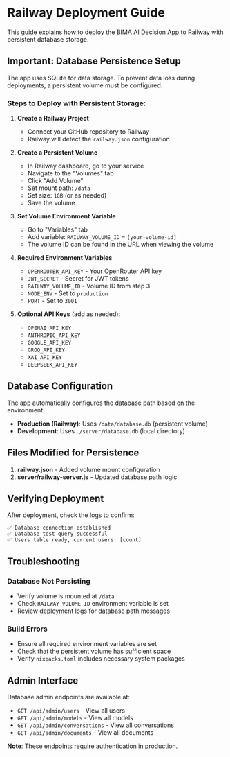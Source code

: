 # Railway Deployment Guide

This guide explains how to deploy the BIMA AI Decision App to Railway with persistent database storage.

## Important: Database Persistence Setup

The app uses SQLite for data storage. To prevent data loss during deployments, a persistent volume must be configured.

### Steps to Deploy with Persistent Storage:

1. **Create a Railway Project**
   - Connect your GitHub repository to Railway
   - Railway will detect the `railway.json` configuration

2. **Create a Persistent Volume**
   - In Railway dashboard, go to your service
   - Navigate to the "Volumes" tab
   - Click "Add Volume"
   - Set mount path: `/data`
   - Set size: `1GB` (or as needed)
   - Save the volume

3. **Set Volume Environment Variable**
   - Go to "Variables" tab
   - Add variable: `RAILWAY_VOLUME_ID` = `[your-volume-id]`
   - The volume ID can be found in the URL when viewing the volume

4. **Required Environment Variables**
   - `OPENROUTER_API_KEY` - Your OpenRouter API key
   - `JWT_SECRET` - Secret for JWT tokens
   - `RAILWAY_VOLUME_ID` - Volume ID from step 3
   - `NODE_ENV` - Set to `production`
   - `PORT` - Set to `3001`

5. **Optional API Keys** (add as needed):
   - `OPENAI_API_KEY`
   - `ANTHROPIC_API_KEY`
   - `GOOGLE_API_KEY`
   - `GROQ_API_KEY`
   - `XAI_API_KEY`
   - `DEEPSEEK_API_KEY`

## Database Configuration

The app automatically configures the database path based on the environment:

- **Production (Railway)**: Uses `/data/database.db` (persistent volume)
- **Development**: Uses `./server/database.db` (local directory)

## Files Modified for Persistence

1. **railway.json** - Added volume mount configuration
2. **server/railway-server.js** - Updated database path logic

## Verifying Deployment

After deployment, check the logs to confirm:

```
✅ Database connection established
✅ Database test query successful
✅ Users table ready, current users: [count]
```

## Troubleshooting

### Database Not Persisting
- Verify volume is mounted at `/data`
- Check `RAILWAY_VOLUME_ID` environment variable is set
- Review deployment logs for database path messages

### Build Errors
- Ensure all required environment variables are set
- Check that the persistent volume has sufficient space
- Verify `nixpacks.toml` includes necessary system packages

## Admin Interface

Database admin endpoints are available at:
- `GET /api/admin/users` - View all users
- `GET /api/admin/models` - View all models
- `GET /api/admin/conversations` - View all conversations
- `GET /api/admin/documents` - View all documents

**Note**: These endpoints require authentication in production.